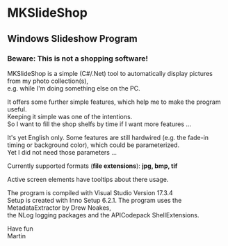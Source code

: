 # MKSlideShop
## Windows Slideshow Program

### Beware: This is not a shopping software!

MKSlideShop is a simple (C#/.Net) tool to automatically display pictures from my photo collection(s),<br> 
e.g. while I'm doing something else on the PC.

It offers some further simple features, which help me to make the program useful.<br>
Keeping it simple was one of the intentions.<br>
So I want to fill the shop shelfs by time if I want more features ...

It's yet English only. Some features are still hardwired (e.g. the fade-in timing or background color), which could be parameterized.<br>
Yet I did not need those parameters ...

Currently supported formats (**file extensions**): **jpg, bmp, tif**

Active screen elements have tooltips about there usage.<br>

The program is compiled with Visual Studio Version 17.3.4<br>
Setup is created with Inno Setup 6.2.1.
The program uses the MetadataExtractor by Drew Noakes,<br>the NLog logging packages and the APICodepack ShellExtensions.

Have fun<br>
Martin

